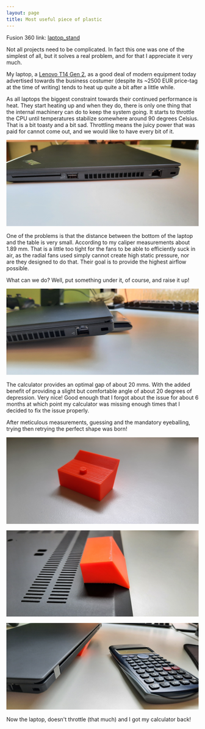 ```yaml
---
layout: page
title: Most useful piece of plastic
---
```


Fusion 360 link: [laptop_stand](https://drive.google.com/file/d/1PPjS1Oo1_NPz1fMau9EfA9M-WzJKoiLt/view?usp=sharing)

Not all projects need to be complicated. In fact this one was one of the simplest of all, but it
solves a real problem, and for that I appreciate it very much.

My laptop, a [Lenovo T14 Gen 2](https://www.lenovo.com/hu/hu/laptops/thinkpad/t-series/T14-G2-Intel/p/22TPT14T4N2),
as a good deal of modern equipment today advertised towards the business costumer
(despite its ~2500 EUR price-tag at the time of writing) tends to heat up quite a bit after a little while.

As all laptops the biggest constraint towards their continued performance is heat. They start heating up and when they do,
there is only one thing that the internal machinery can do to keep the system going. It starts to throttle
the CPU until temperatures stabilize somewhere around 90 degrees Celsius. That is a bit toasty and a bit sad.
Throttling means the juicy power that was paid for cannot come out, and we would like to have every bit of it.

![The gap](the_gap.jpg)

One of the problems is that the distance between the bottom of the laptop and the table is very small. According to my caliper
measurements about 1.89 mm. That is a little too tight for the fans to be able to efficiently suck in air, as the radial
fans used simply cannot create high static pressure, nor are they designed to do that. Their goal is to provide the highest airflow
possible.

What can we do? Well, put something under it, of course, and raise it up!

![Calculator](calculator.jpg)

The calculator provides an optimal gap of about 20 mms. With the added benefit of providing a slight but comfortable angle
of about 20 degrees of depression. Very nice! Good enough that I forgot about the issue for about 6 months at which point
my calculator was missing enough times that I decided to fix the issue properly.

After meticulous measurements, guessing and the mandatory eyeballing, trying then retrying the perfect shape was born!

![The shape](the_shape.jpg)

![Perfect fit](perfect_fit.jpg)

![Finito](finito.jpg)

Now the laptop, doesn't throttle (that much) and I got my calculator back!
